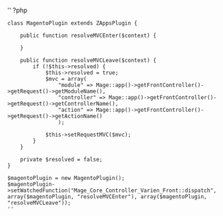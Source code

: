 ''
?php

	class MagentoPlugin extends ZAppsPlugin {
		
		public function resolveMVCEnter($context) {
			
		}
		
		public function resolveMVCLeave($context) {
			if (!$this->resolved) {
				$this->resolved = true;	
				$mvc = array(					
					"module" => Mage::app()->getFrontController()->getRequest()->getModuleName(),
					"controller" => Mage::app()->getFrontController()->getRequest()->getControllerName(),
					"action" => Mage::app()->getFrontController()->getRequest()->getActionName()
					);
										
				$this->setRequestMVC($mvc);		
			}
		}		
		
		private $resolved = false;
	}
	
	$magentoPlugin = new MagentoPlugin();
	$magentoPlugin->setWatchedFunction("Mage_Core_Controller_Varien_Front::dispatch", array($magentoPlugin, "resolveMVCEnter"), array($magentoPlugin, "resolveMVCLeave"));
	''
